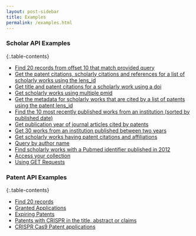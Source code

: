 ```yaml
---
layout: post-sidebar
title: Examples
permalink: /examples.html
---
```


### Scholar API Examples
{:.table-contents}
- [Find 20 records from offset 10 that match provided query](examples-scholar.html#find-20-records-from-offset-10-that-match-provided-query)
- [Get the patent citations, scholarly citations and references for a list of scholarly works using the lens_id](examples-scholar.html#get-the-patent-citations-scholarly-citations-and-references-for-a-list-of-scholarly-works-using-the-lens_id)
- [Get title and patent citations for a scholarly work using a doi](examples-scholar.html#get-title-and-patent-citations-for-a-scholarly-work-using-a-doi)
- [Get scholarly works using multiple pmid](examples-scholar.html#get-scholarly-works-using-multiple-pmid)
- [Get the metadata for scholarly works that are cited by a list of patents using the patent lens_id](examples-scholar.html#get-the-metadata-for-scholarly-works-that-are-cited-by-a-list-of-patents-using-the-patent-lens_id)
- [Find the 10 most recently published works from an institution (sorted by published date)](examples-scholar.html#find-the-10-most-recently-published-works-from-an-institution-sorted-by-published-date)
- [Get publication year of journal articles cited by patents](examples-scholar.html#get-publication-year-of-journal-articles-cited-by-patents)
- [Get 30 works from an institution published between two years](examples-scholar.html#get-30-works-from-an-institution-published-between-two-years)
- [Get scholarly works having patent citations and affiliations](examples-scholar.html#get-scholarly-works-having-patent-citations-and-affiliations)
- [Query by author name](examples-scholar.html#query-by-author-name)
- [Find scholarly works with a Pubmed identifier published in 2012](examples-scholar.html#find-scholarly-works-with-a-pubmed-identifier-published-in-2012)
- [Access your collection](examples-scholar.html#access-your-collection)
- [Using GET Requests](examples-scholar.html#using-get-requests)



### Patent API Examples
{:.table-contents}
- [Find 20 records](examples-patent.html#find-the-20-most-recently-published-patent-records-from-offset-10-that-match-the-provided-string-query)
- [Granted Applications](examples-patent.html#us-applications-granted-after-2018)
- [Expiring Patents](examples-patent.html#us-granted-patents-expiring-between-2020-10-10-to-2020-10-20)
- [Patents with CRISPR in the title, abstract or claims](examples-patent.html#chinese-patents-with-crispr-in-the-title-or-abstract-or-claims-published-between-2010-09-01-to-2020-09-30)
- [CRISPR Cas9 Patent applications](examples-patent.html#patent-applications-from-2012-to-2020-with-crispr-cas9-in-the-claims)
